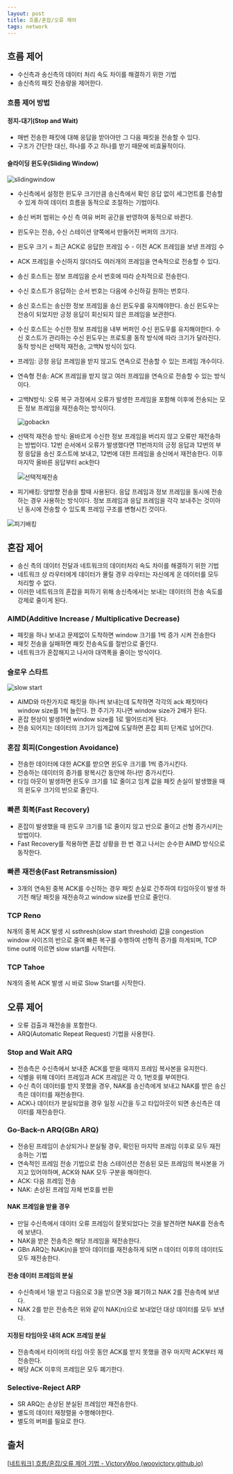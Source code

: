 ```yaml
---
layout: post
title: 흐름/혼잡/오류 제어
tags: network
---
```


## 흐름 제어

- 수신측과 송신측의 데이터 처리 속도 차이를 해결하기 위한 기법
- 송신측의 패킷 전송량을 제어한다.

### 흐름 제어 방법

#### 정지-대기(Stop and Wait)

- 매번 전송한 패킷에 대해 응답을 받아야만 그 다음 패킷을 전송할 수 있다.
- 구조가 간단한 대신, 하나를 주고 하나를 받기 때문에 비효율적이다.

#### 슬라이딩 윈도우(Sliding Window)

![slidingwindow](https://user-images.githubusercontent.com/37204770/142751271-7ec93a0d-14b2-45b3-bec1-4e343962eb8f.png)

- 수신측에서 설정한 윈도우 크기만큼 송신측에서 확인 응답 없이 세그먼트를 전송할 수 있게 하여 데이터 흐름을 동적으로 조절하는 기법이다.

- 송신 버퍼 범위는 수신 측 여유 버퍼 공간을 반영하여 동적으로 바뀐다.

- 윈도우는 전송, 수신 스테이션 양쪽에서 만들어진 버퍼의 크기다.

- 윈도우 크기 = 최근 ACK로 응답한 프레임 수 - 이전 ACK 프레임을 보낸 프레임 수

- ACK 프레임을 수신하지 않더라도 여러개의 프레임을 연속적으로 전송할 수 있다.

- 송신 호스트는 정보 프레임을 순서 번호에 따라 순차적으로 전송한다.

- 수신 호스트가 응답하는 순서 번호는 다음에 수신하길 원하는 번호다.

- 송신 호스트는 송신한 정보 프레임을 송신 윈도우를 유지해야한다. 송신 윈도우는 전송이 되었지만 긍정 응답이 회신되지 않은 프레임을 보관한다.

- 수신 호스트는 수신한 정보 프레임을 내부 버퍼인 수신 윈도우를 유지해야한다. 수신 호스트가 관리하는 수신 윈도우는 프로토콜 동작 방식에 따라 크기가 달라진다. 동작 방식은 선택적 재전송, 고백N 방식이 있다.

- 프레임: 긍정 응답 프레임을 받지 않고도 연속으로 전송할 수 있는 프레임 개수이다.

- 연속형 전송: ACK 프레임을 받지 않고 여러 프레임을 연속으로 전송할 수 있는 방식이다.

- 고백N방식: 오류 복구 과정에서 오류가 발생한 프레임을 포함해 이후에 전송되는 모든 정보 프레임을 재전송하는 방식이다.

  ![gobackn](https://user-images.githubusercontent.com/37204770/142751757-366bf1e5-1d19-4fb0-8f62-627df511281f.png)

- 선택적 재전송 방식: 올바르게 수신한 정보 프레임을 버리지 않고 오류만 재전송하는 방법이다. 12번 순서에서 오류가 발생했다면 11번까지의 긍정 응답과 12번의 부정 응답을 송신 호스트에 보내고, 12번에 대한 프레임을 송신에서 재전송한다. 이후 마지막 올바른 응답부터 ack한다

  ![선택적재전송](https://user-images.githubusercontent.com/37204770/142751758-af71434a-a107-4ea0-a247-3faaee06d0a7.png)

-  피기배킹: 양방향 전송을 할때 사용된다. 응답 프레임과 정보 프레임을 동시에 전송하는 경우 사용하는 방식이다. 정보 프레임과 응답 프레임을 각각 보내주는 것이아닌 동시에 전송할 수 있도록 프레임 구조를 변형시킨 것이다.

  ![피기배킹](https://user-images.githubusercontent.com/37204770/142751760-934f3aec-444d-4198-a94f-2f28e261221e.png)

## 혼잡 제어

- 송신 측의 데이터 전달과 네트워크의 데이터처리 속도 차이를 해결하기 위한 기법
- 네트워크 상 라우터에게 데이터가 몰릴 경우 라우터는 자신에게 온 데이터를 모두 처리할 수 없다.
- 이러한 네트워크의 혼잡을 피하기 위해 송신측에서는 보내는 데이터의 전송 속도를 강제로 줄이게 된다.

### AIMD(Additive Increase / Multiplicative Decrease)

- 패킷을 하나 보내고 문제없이 도착하면 window 크기를 1씩 증가 시켜 전송한다
- 패킷 전송을 실패하면 패킷 전송속도를 절반으로 줄인다.
- 네트워크가 혼잡해지고 나서야 대역폭을 줄이는 방식이다.

### 슬로우 스타트

![slow start](https://user-images.githubusercontent.com/37204770/142752858-46369a23-fa11-4298-b1cb-f43a079a53f7.jpg)

- AIMD와 마찬가지로 패킷을 하나씩 보내는데 도착하면 각각의  ack 패킷마다 window size를 1씩 늘린다. 한 주기가 지나면 window size가 2배가 된다.
- 혼잡 현상이 발생하면 window size를 1로 떨어뜨리게 된다.
- 전송 되어지는 데이터의 크기가 임계값에 도달하면 혼잡 회피 단계로 넘어간다.

### 혼잡 회피(Congestion Avoidance)

- 전송한 데이터에 대한 ACK를 받으면 윈도우 크기를 1씩 증가시킨다.
- 전송하는 데이터의 증가를 왕복시간 동안에 하나만 증가시킨다.
- 타임 아웃이 발생하면 윈도우 크기를 1로 줄이고 임계 값을 패킷 손실이 발생했을 때의 윈도우 크기의 반으로 줄인다.

### 빠른 회복(Fast Recovery)

- 혼잡이 발생했을 때 윈도우 크기를 1로 줄이지 않고 반으로 줄이고 선형 증가시키는 방법이다.
- Fast Recovery를 적용하면 혼잡 상황을 한 번 겪고 나서는 순수한 AIMD 방식으로 동작한다.

### 빠른 재전송(Fast Retransmission)

- 3개의 연속된 중복 ACK를 수신하는 경우 패킷 손실로 간주하여 타임아웃이 발생 하기전 해당 패킷을 재전송하고 window size를 반으로 줄인다.

### TCP Reno

N개의 중복 ACK 발생 시 ssthresh(slow start threshold) 값을 congestion window 사이즈의 반으로 줄여 빠른 복구를 수행하여 선형적 증가를 하게되며, TCP time out에 이르면 slow start를 시작한다.

### TCP Tahoe

N개의 중복 ACK 발생 시 바로 Slow Start를 시작한다.

## 오류 제어

- 오류 검출과 재전송을 포함한다.
- ARQ(Automatic Repeat Request) 기법을 사용한다.

### Stop and Wait ARQ

- 전송측은 수신측에서 보내준 ACK를 받을 때까지 프레임 복사본을 유지한다.
- 식별을 위해 데이터 프레임과 ACK 프레임은 각 0, 1번호를 부여한다.
- 수신 측이 데이터를 받지 못했을 경우, NAK를 송신측에게 보내고 NAK를 받은 송신측은 데이터를 재전송한다.
- ACK나 데이터가 분실되었을 경우 일정 시간을 두고 타입아웃이 되면 송신측은 데이터를 재전송한다.

### Go-Back-n ARQ(GBn ARQ)

- 전송된 프레임이 손상되거나 분실될 경우, 확인된 마지막 프레임 이후로 모두 재전송하는 기법
- 연속적인 프레임 전송 기법으로 전송 스테이션은 전송된 모든 프레임의 복사본을 가지고 있어야하며, ACK와 NAK 모두 구분을 해야한다.
- ACK: 다음 프레임 전송
- NAK: 손상된 프레임 자체 번호를 반환

#### NAK 프레임을 받을 경우

- 만일 수신측에서 데이터 오류 프레임이 잘못되었다는 것을 발견하면 NAK를 전송측에 보낸다.
- NAK을 받은 전송측은 해당 프레임을 재전송한다.
- GBn ARQ는 NAK(n)을 받아 데이터를 재전송하게 되면 n 데이터 이후의 데이터도 모두 재전송한다.

#### 전송 데이터 프레임의 분실

- 수신측에서 1을 받고 다음으로 3을 받으면 3을 폐기하고 NAK 2를 전송측에 보낸다.
- NAK 2를 받은 전송측은 위와 같이 NAK(n)으로 보내었던 대상 데이터를 모두 보낸다.

#### 지정된 타임아웃 내의 ACK 프레임 분실

- 전송측에서 타이머의 타임 아웃 동안 ACK를 받지 못했을 경우 마지막 ACK부터 재전송한다.
- 해당 ACK 이후의 프레임은 모두 폐기한다.

### Selective-Reject ARP

- SR ARQ는 손상된 분실된 프레임만 재전송한다.
- 별도의 데이터 재정렬을 수행해야한다.
- 별도의 버퍼를 필요로 한다.



## 출처

\[[네트워크\] 흐름/혼잡/오류 제어 기법 - VictoryWoo (woovictory.github.io)](https://woovictory.github.io/2018/12/28/Network-Erro-Flow-Control/)

